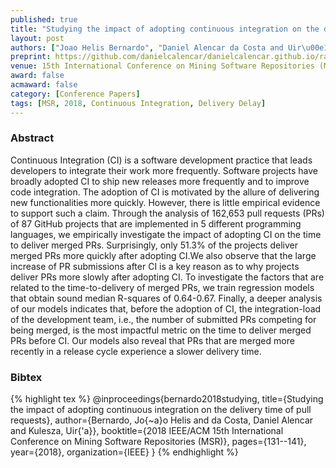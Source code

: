```yaml
---
published: true
title: "Studying the impact of adopting continuous integration on the delivery time of pull requests"
layout: post
authors: ["Joao Helis Bernardo", "Daniel Alencar da Costa and Uir\u00e1 Kulesza"]
preprint: https://github.com/danielcalencar/danielcalencar.github.io/raw/master/papers/Joao_MSR18.pdf 
venue: 15th International Conference on Mining Software Repositories (MSR) 
award: false
acmaward: false
category: [Conference Papers]
tags: [MSR, 2018, Continuous Integration, Delivery Delay]
---   
```


### Abstract 

Continuous Integration (CI) is a software development practice that leads
developers to integrate their work more frequently. Software projects have
broadly adopted CI to ship new releases more frequently and to improve code
integration. The adoption of CI is motivated by the allure of delivering new
functionalities more quickly. However, there is little empirical evidence to
support such a claim. Through the analysis of 162,653 pull requests (PRs) of 87
GitHub projects that are implemented in 5 different programming languages, we
empirically investigate the impact of adopting CI on the time to deliver merged
PRs. Surprisingly, only 51.3% of the projects deliver merged PRs more quickly
after adopting CI.We also observe that the large increase of PR submissions
after CI is a key reason as to why projects deliver PRs more slowly after
adopting CI. To investigate the factors that are related to the
time-to-delivery of merged PRs, we train regression models that obtain sound
median R-squares of 0.64-0.67. Finally, a deeper analysis of our models
indicates that, before the adoption of CI, the integration-load of the
development team, i.e., the number of submitted PRs competing for being merged,
is the most impactful metric on the time to deliver merged PRs before CI. Our
models also reveal that PRs that are merged more recently in a release cycle
experience a slower delivery time.

### Bibtex 

{% highlight tex %}
@inproceedings{bernardo2018studying,
  title={Studying the impact of adopting continuous integration on the delivery time of pull requests},
  author={Bernardo, Jo{\~a}o Helis and da Costa, Daniel Alencar and Kulesza, Uir{\'a}},
  booktitle={2018 IEEE/ACM 15th International Conference on Mining Software Repositories (MSR)},
  pages={131--141},
  year={2018},
  organization={IEEE}
}
{% endhighlight %}


